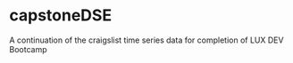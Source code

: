 # capstoneDSE

A continuation of the craigslist time series data for completion of LUX DEV Bootcamp
